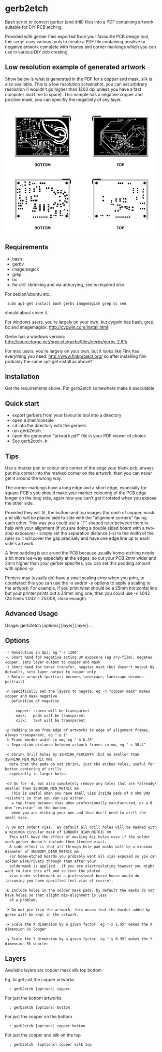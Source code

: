gerb2etch
=========

Bash script to convert gerber (and drill) files into a PDF containing artwork suitable for DIY PCB etching.

Provided with gerber files exported from your favourite PCB design tool, this script uses various tools to create a PDF file containing positive or negative artwork complete with frames and corner markings which you can use in various DIY pcb creating.

Low resolution example of generated artwork
-------------------------------------------
Show below is what is generated in the PDF for a copper and mask, silk is also available.  This is a low resolution screenshot, you can set arbitrary resolution (I wouldn't go higher than 1200 dpi unless you have a fast computer and time to spare).  This eample has a negative copper and positive mask, you can specifiy the negativity of any layer.

![Alt text](/example-output.jpg "Example")

Requirements
------------
*  bash
*  gerbv
*  imagemagick
*  grep
*  bc
*  for drill shrinking and via unburying, sed is required also


For debian/ubuntu etc..

     sudo apt-get install bash gerbv imagemagick grep bc sed

should about cover it.

For windows users, you're largely on your own, but cygwin has bash, grep, bc and imagemagick:
http://cygwin.com/install.html

Gerbv has a windows version:
http://sourceforge.net/projects/gerbv/files/gerbv/gerbv-2.6.1/

For mac users, you're largely on your own, but it looks like Fink has everything you need:
http://www.finkproject.org/
so after installing fink probably the same apt-get install as above?


Installation
------------
Get the requirements above.
Put gerb2etch somewhere make it executable

Quick start
------------

*  export gerbers from your favourite tool into a directory
*  open a shell/console
*  cd into the directory with the gerbers
*  run gerb2etch
*  open the generated "artwork.pdf" file in your PDF viewer of choice
*  See gerb2etch -h
  
  
Tips
-----------

Use a marker pen to colour one corner of the edge your blank pcb, always put this corner into the marked corner on the artwork, then you can never get it around the wrong way.

The corner markings have a long edge and a short edge, especially for square PCB's you should make your marker colouring of the PCB edge longer on the long side, again now you can't get it rotated when you expose the other side.

Provided they will fit, the bottom and top images (for each of copper, mask and silk) will be placed side to side with the "alignment corners" facing each other.  This way you could use a "T" shaped ruler between them to help with your alignment (if you are doing a double sided board with a two-step exposure) - simply set the separation distance (-s) to the width of the ruler so it will cover the gap precisely and have one edge line up to each side's artwork.

A 1mm padding is put arund the PCB because usually home-etching needs a bit more lee-way especially at the edges, so cut your PCB 2mm wider and 2mm higher than your gerber specifies, you can set this padding amount with option -p

Printers may (usually do) have a small scaling error when you print, to counteract this you can use the -x and/or -y options to apply a scaling to the artwork.  For example, if you print what should be a 25mm horizontal line but  your printer prints out a 24mm long one, then you could use -x 1.042 (24 times 1.042 = 25.008, close enough).

Advanced Usage
--------------

Usage: gerb2etch [options] [layer] [layer] ...
 
Options
-------
    -r Resolution in dpi, eg "-r 1200"   
    -u Short hand for negative acting UV exposure (eg dry-film), negates copper, sets layer output to copper and mask
    -t Short hand for toner transfer, negates mask (but doesn't output by default), sets layer output to copper only
    -z Rotate artwork (portrait becomes landscape, landscape becomes portrait)
   
    -n Specifically set the layers to negate, eg -n "copper mask" makes copper and mask negative
       Definition of negative
       ----------------------
         copper: traces will be transparent
         mask:   pads will be transparent
         silk:   text will be transparent
   
    -p Padding in mm from edge of artworks to edge of alignment frames, always transparent, eg "-p 1"
    -b Frame border width in mm, eg "-b 0.25"
    -s Separation distance between artwork frames in mm, eg "-s 30.4"
   
    -d Shrink drill holes by $SHRINK_PERCENT% (but no smaller than $SHRINK_MIN_METRIC mm)
      Note that the pads do not shrink, just the etched holes, useful for better centering of drills
      especially in larger holes.
   
    -dd As for -d, but also completely remove any holes that are *already* smaller than $SHRINK_MIN_METRIC mm
       This is useful when you have small vias inside pads of 0 ohm SMD resistors so that you can use either
       a top-trace between vias when professionally manufactured, or a 0 ohm "resistor" on the bottom
       when you are etching your own and thus don't need to drill the small vias.       
   
    -V Do not untent vias.  By default all drill holes will be masked with a minimum circular mask of $UNBURY_DIAM_METRIC mm
      This will have the effect of masking ALL holes even if the solder mask gerber doesn't include them (tented vias).
      A side effect is that all through hole pad masks will be a minimum diameter of $UNBURY_DIAM_METRIC mm
      For home-etched boards you probably want all vias exposed so you can solder wire/rivets through them after your
      soldermask is applied.  If you are electroplating however you might want to turn this off and so tent the plated
      vias under soldermask as a professional board house would do (assuming you have specified tent vias of course).
   
    -D Include holes in the solder mask pads, by default the masks do not have holes so that slight mis-alignment is less 
      of a problem.
   
    -X Do not pre-trim the artwork, this means that the border added by gerbv will be kept in the artwork.
   
    -x Scale the X dimension by a given factor, eg "-x 1.05" makes the X dimension 5% longer
   
    -y Scale the Y dimension by a given factor, eg "-y 0.95" makes the Y dimension 5% shorter
    
Layers   
-------
   Available layers are copper mask silk top bottom
   
   Eg, to get just the copper artworks
   
      : gerb2etch [options] copper
   
   For just the bottom artworks
   
      : gerb2etch [options] bottom
   
   For just the copper on the bottom
   
      : gerb2etch [options] copper bottom
   
   For just the copper and silk on the top
   
      : gerb2etch  [options] copper silk top
   
   
